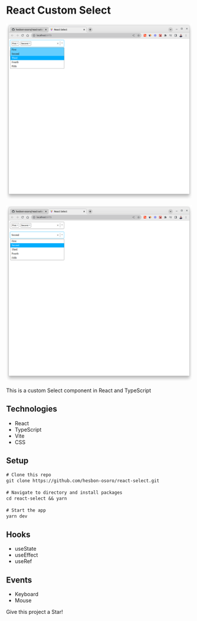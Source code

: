 # React Custom Select

[![React Select](assets/react-select.png)](https://react-custom-select.netlify.app/)

[![React custom Select](assets/react-select1.png)](https://react-custom-select.netlify.app/)

This is a custom Select component in React and TypeScript

## Technologies

- React
- TypeScript
- Vite
- CSS

## Setup

```code
# Clone this repo
git clone https://github.com/hesbon-osoro/react-select.git

# Navigate to directory and install packages
cd react-select && yarn

# Start the app
yarn dev
```

## Hooks

- useState
- useEffect
- useRef

## Events

- Keyboard
- Mouse

Give this project a Star!
